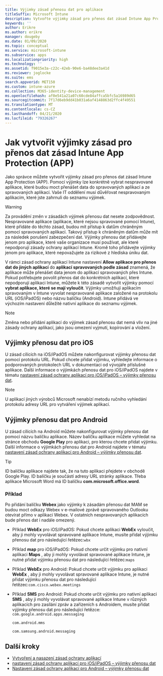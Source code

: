 ```yaml
---
title: Výjimky zásad přenosu dat pro aplikace
titleSuffix: Microsoft Intune
description: Vytvořte výjimky zásad pro přenos dat zásad Intune App Protection (APP).
keywords: ''
author: Erikre
ms.author: erikre
manager: dougeby
ms.date: 01/09/2020
ms.topic: conceptual
ms.service: microsoft-intune
ms.subservice: apps
ms.localizationpriority: high
ms.technology: ''
ms.assetid: f9015e3a-c22c-42eb-90e6-ba48dee3a41d
ms.reviewer: joglocke
ms.suite: ems
search.appverid: MET150
ms.custom: intune-azure
ms.collection: M365-identity-device-management
ms.openlocfilehash: af0e541a21a07c60cde84affca5bfc5a16989d65
ms.sourcegitcommit: 7f17d6eb9dd41b031a6af4148863d2ffc4f49551
ms.translationtype: MT
ms.contentlocale: cs-CZ
ms.lasthandoff: 04/21/2020
ms.locfileid: "79326267"
---
```

# <a name="how-to-create-exceptions-to-the-intune-app-protection-policy-app-data-transfer-policy"></a>Jak vytvořit výjimky zásad pro přenos dat zásad Intune App Protection (APP)

Jako správce můžete vytvořit výjimky zásad pro přenos dat zásad Intune App Protection (APP). Pomocí výjimky lze konkrétně vybrat nespravované aplikace, které budou moct přenášet data do spravovaných aplikací a ze spravovaných aplikací. Vaše IT oddělení musí důvěřovat nespravovaným aplikacím, které jste zahrnuli do seznamu výjimek. 

>[!WARNING] 
> Za provádění změn v zásadách výjimek přenosu dat nesete zodpovědnost. Nespravované aplikace (aplikace, které nejsou spravované pomocí Intune), které přidáte do těchto zásad, budou mít přístup k datům chráněným pomocí spravovaných aplikací. Takový přístup k chráněným datům může mít za následek porušení zabezpečení dat. Výjimky přenosu dat přidávejte jenom pro aplikace, které vaše organizace musí používat, ale které nepodporují zásady ochrany aplikací Intune. Kromě toho přidávejte výjimky jenom pro aplikace, které nepovažujete za rizikové z hlediska úniku dat.

V rámci zásad ochrany aplikací Intune nastavení **Allow aplikace pro přenos dat do jiných aplikací** do **aplikací spravovaných podle zásad** znamená, že aplikace může přenášet data jenom do aplikací spravovaných přes Intune. Pokud potřebujete povolit přenos dat do konkrétních aplikací, které nepodporují aplikaci Intune, můžete k této zásadě vytvořit výjimky pomocí **vybrat aplikace, které se mají vyloučit**. Výjimky umožňují aplikacím spravovaným v Intune vyvolat nespravované aplikace založené na protokolu URL (iOS/iPadOS) nebo názvu balíčku (Android). Intune přidává ve výchozím nastavení důležité nativní aplikace do seznamu výjimek. 

> [!NOTE]
> Změna nebo přidání aplikací do výjimek zásad přenosu dat nemá vliv na jiné zásady ochrany aplikací, jako jsou omezení vyjmutí, kopírování a vložení. 

## <a name="ios-data-transfer-exceptions"></a>Výjimky přenosu dat pro iOS
U zásad cílících na iOS/iPadOS můžete nakonfigurovat výjimky přenosu dat pomocí protokolu URL. Pokud chcete přidat výjimku, vyhledejte informace o podporovaných protokolech URL v dokumentaci od vývojáře příslušné aplikace. Další informace o výjimkách přenosu dat pro iOS/iPadOS najdete v tématu [nastavení zásad ochrany aplikací pro iOS/iPadOS – výjimky přenosu dat](app-protection-policy-settings-ios.md#data-transfer-exemptions).

> [!NOTE]
> U aplikací jiných výrobců Microsoft nenabízí metodu ručního vyhledání protokolu adresy URL pro vytváření výjimek aplikací. 

## <a name="android-data-transfer-exceptions"></a>Výjimky přenosu dat pro Android
U zásad cílících na Android můžete nakonfigurovat výjimky přenosu dat pomocí názvu balíčku aplikace. Název balíčku aplikace můžete vyhledat na stránce obchodu **Google Play** pro aplikaci, pro kterou chcete přidat výjimku. Další informace o výjimkách přenosu dat pro Android najdete v tématu [nastavení zásad ochrany aplikací pro Android – výjimky přenosu dat](app-protection-policy-settings-android.md#data-transfer-exemptions).


>[!TIP]
> ID balíčku aplikace najdete tak, že na tuto aplikaci přejdete v obchodě Google Play. ID balíčku je součástí adresy URL stránky aplikace. Třeba aplikace Microsoft Word má ID balíčku **com.microsoft.office.word**.

### <a name="example"></a>Příklad
Po přidání balíčku **Webex** jako výjimky k zásadám přenosu dat MAM se budou moct odkazy Webex v e-mailové zprávě spravovaného Outlooku otevírat přímo v aplikaci Webex. V ostatních nespravovaných aplikacích bude přenos dat i nadále omezený.

- Příklad **WebEx** pro iOS/iPadOS: Pokud chcete aplikaci **WebEx** vyloučit, aby ji mohly vyvolávat spravované aplikace Intune, musíte přidat výjimku přenosu dat pro následující řetězec:<code>wbx</code>
    
- Příklad **map** pro iOS/iPadOS: Pokud chcete určit výjimku pro nativní aplikaci **Maps** , aby ji mohly vyvolávat spravované aplikace Intune, je nutné přidat výjimku přenosu dat pro následující řetězec:<code>maps</code>

- Příklad **WebEx** pro Android: Pokud chcete určit výjimku pro aplikaci **WebEx** , aby ji mohly vyvolávat spravované aplikace Intune, je nutné přidat výjimku přenosu dat pro následující řetězec:<code>com.cisco.webex.meetings</code>
    
- Příklad **SMS** pro Android: Pokud chcete určit výjimku pro nativní aplikaci **SMS** , aby ji mohly vyvolávat spravované aplikace Intune v různých aplikacích pro zasílání zpráv a zařízeních s Androidem, musíte přidat výjimky přenosu dat pro následující řetězce: 
    <code>com.google.android.apps.messaging</code>
    
    <code>com.android.mms</code>
    
    <code>com.samsung.android.messaging</code>

## <a name="next-steps"></a>Další kroky

- [Vytvoření a nasazení zásad ochrany aplikací](app-protection-policies.md)
- [nastavení zásad ochrany aplikací pro iOS/iPadOS – výjimky přenosu dat](app-protection-policy-settings-ios.md#data-transfer-exemptions)
- [Nastavení zásad ochrany aplikací pro Android – výjimky přenosu dat](app-protection-policy-settings-android.md#data-transfer-exemptions)
